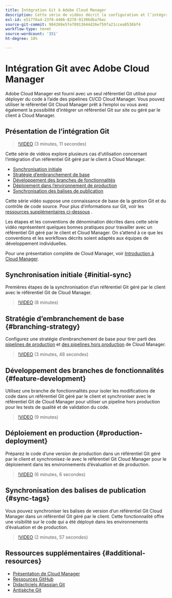 ```yaml
---
title: Intégration Git à Adobe Cloud Manager
description: Cette série de vidéos décrit la configuration et l’intégration d’un référentiel Git géré par le client (on-premise) avec Adobe Cloud Manager.
exl-id: e517f8a4-23f0-4486-8278-91396dba76ec
source-git-commit: 984269e5fe70913644d26e759fa21ccea0536bf4
workflow-type: tm+mt
source-wordcount: '351'
ht-degree: 18%

---
```



# Intégration Git avec Adobe Cloud Manager

Adobe Cloud Manager est fourni avec un seul référentiel Git utilisé pour déployer du code à l’aide des pipelines CI/CD Cloud Manager. Vous pouvez utiliser le référentiel Git Cloud Manager prêt à l’emploi ou vous avez également la possibilité d’intégrer un référentiel Git sur site ou géré par le client à Cloud Manager.

## Présentation de l’intégration Git

>[!VIDEO](https://video.tv.adobe.com/v/28710/) (3 minutes, 11 secondes)

Cette série de vidéos explore plusieurs cas d’utilisation concernant l’intégration d’un référentiel Git géré par le client à Cloud Manager.

* [Synchronisation initiale](#initial-sync)
* [Stratégie d’embranchement de base](#branching-strategy)
* [Développement des branches de fonctionnalités](#feature-development)
* [Déploiement dans l’environnement de production](#production-deployment)
* [Synchronisation des balises de publication](#sync-tags)

Cette série vidéo suppose une connaissance de base de la gestion Git et du contrôle de code source. Pour plus d’informations sur Git, voir les [ressources supplémentaires ci-dessous](#additional-resources) .

Les étapes et les conventions de dénomination décrites dans cette série vidéo représentent quelques bonnes pratiques pour travailler avec un référentiel Git géré par le client et Cloud Manager. On s’attend à ce que les conventions et les workflows décrits soient adaptés aux équipes de développement individuelles.

Pour une présentation complète de Cloud Manager, voir [Introduction à Cloud Manager](/help/introduction.md).

## Synchronisation initiale {#initial-sync}

Premières étapes de la synchronisation d’un référentiel Git géré par le client avec le référentiel Git de Cloud Manager.

>[!VIDEO](https://video.tv.adobe.com/v/28711/?quality=12) (8 minutes)

## Stratégie d’embranchement de base {#branching-strategy}

Configurez une stratégie d’embranchement de base pour tirer parti des [pipelines de production](/help/using/production-pipelines.md) et [des pipelines hors production](/help/using/non-production-pipelines.md) de Cloud Manager.

>[!VIDEO](https://video.tv.adobe.com/v/28712/?quality=12) (3 minutes, 48 secondes)

## Développement des branches de fonctionnalités {#feature-development}

Utilisez une branche de fonctionnalités pour isoler les modifications de code dans un référentiel Git géré par le client et synchroniser avec le référentiel Git de Cloud Manager pour utiliser un pipeline hors production pour les tests de qualité et de validation du code.

>[!VIDEO](https://video.tv.adobe.com/v/28723/?quality=12) (9 minutes)

## Déploiement en production {#production-deployment}

Préparez le code d’une version de production dans un référentiel Git géré par le client et synchronisez-le avec le référentiel Git Cloud Manager pour le déploiement dans les environnements d’évaluation et de production.

>[!VIDEO](https://video.tv.adobe.com/v/28724/?quality=12) (6 minutes, 6 secondes)

## Synchronisation des balises de publication {#sync-tags}

Vous pouvez synchroniser les balises de version d’un référentiel Git Cloud Manager dans un référentiel Git géré par le client. Cette fonctionnalité offre une visibilité sur le code qui a été déployé dans les environnements d’évaluation et de production.

>[!VIDEO](https://video.tv.adobe.com/v/28725/?quality=12) (2 minutes, 57 secondes)

## Ressources supplémentaires {#additional-resources}

* [Présentation de Cloud Manager](/help/introduction.md)
* [Ressources GitHub](https://docs.github.com/en/get-started/getting-started-with-git/set-up-git)
* [Didacticiels Atlassian Git](https://www.atlassian.com/git/tutorials/what-is-version-control)
* [Antisèche Git](https://education.github.com/git-cheat-sheet-education.pdf)
